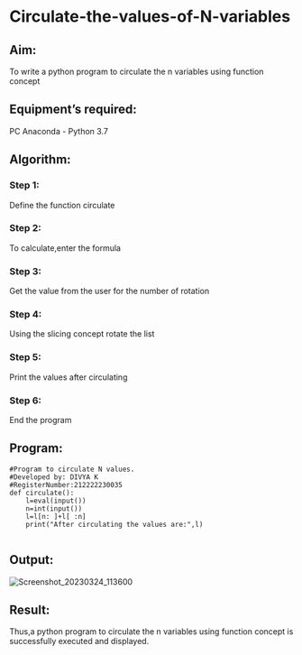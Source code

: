 # Circulate-the-values-of-N-variables
## Aim:
To write a python program to circulate the n variables using function concept
## Equipment’s required:
PC
Anaconda - Python 3.7
## Algorithm: 
### Step 1:
Define the function circulate
### Step 2:
To calculate,enter the formula
### Step 3: 
Get the value from the user for the number of rotation
### Step 4: 
Using the slicing concept rotate the list
### Step 5: 
Print the values after circulating
### Step 6:
End the program
## Program:
```
#Program to circulate N values.
#Developed by: DIVYA K
#RegisterNumber:212222230035
def circulate():
    l=eval(input())
    n=int(input())
    l=l[n: ]+l[ :n]
    print("After circulating the values are:",l)


```
## Output:

![Screenshot_20230324_113600](https://user-images.githubusercontent.com/119393621/227438525-3782d1e0-abee-415d-bee9-d0470b5573f4.png)

## Result:
Thus,a python program to circulate the n variables using function concept is successfully executed and displayed.
